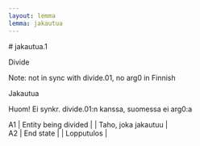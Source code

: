 ```yaml
---
layout: lemma
lemma: jakautua
---
```


<div class="sense">
# <span class="sensename">jakautua.1</span>

<span class="description">Divide</span>

Note: not in sync with divide.01, no arg0 in Finnish

<span class="description">Jakautua</span>

Huom! Ei synkr. divide.01:n kanssa, suomessa ei arg0:a

A1 | Entity being divided |   | Taho, joka jakautuu |  
A2 | End state |   | Lopputulos |  

</div>

